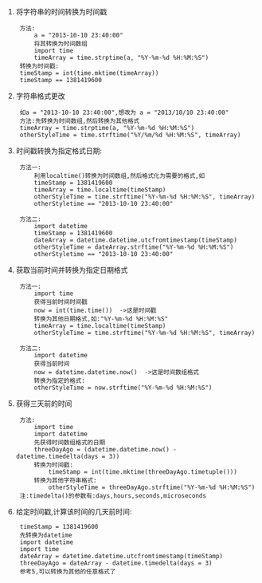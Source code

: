1. 将字符串的时间转换为时间戳

	    方法:
	        a = "2013-10-10 23:40:00"
	        将其转换为时间数组
	        import time
	        timeArray = time.strptime(a, "%Y-%m-%d %H:%M:%S")
	    转换为时间戳:
	    timeStamp = int(time.mktime(timeArray))
	    timeStamp == 1381419600

2. 字符串格式更改  


	    如a = "2013-10-10 23:40:00",想改为 a = "2013/10/10 23:40:00"
	    方法:先转换为时间数组,然后转换为其他格式
	    timeArray = time.strptime(a, "%Y-%m-%d %H:%M:%S")
	    otherStyleTime = time.strftime("%Y/%m/%d %H:%M:%S", timeArray)
	 
 
3. 时间戳转换为指定格式日期:

	    方法一:
	        利用localtime()转换为时间数组,然后格式化为需要的格式,如
	        timeStamp = 1381419600
	        timeArray = time.localtime(timeStamp)
	        otherStyleTime = time.strftime("%Y-%m-%d %H:%M:%S", timeArray)
	        otherStyletime == "2013-10-10 23:40:00"
	 
	    方法二:
	        import datetime
	        timeStamp = 1381419600
	        dateArray = datetime.datetime.utcfromtimestamp(timeStamp)
	        otherStyleTime = dateArray.strftime("%Y-%m-%d %H:%M:%S")
	        otherStyletime == "2013-10-10 23:40:00"
	 
4. 获取当前时间并转换为指定日期格式

	    方法一:
	        import time
	        获得当前时间时间戳
	        now = int(time.time())  ->这是时间戳
	        转换为其他日期格式,如:"%Y-%m-%d %H:%M:%S"
	        timeArray = time.localtime(timeStamp)
	        otherStyleTime = time.strftime("%Y-%m-%d %H:%M:%S", timeArray)
	 
	    方法二:
	        import datetime
	        获得当前时间
	        now = datetime.datetime.now()  ->这是时间数组格式
	        转换为指定的格式:
	        otherStyleTime = now.strftime("%Y-%m-%d %H:%M:%S")
 
5. 获得三天前的时间

	    方法:
	        import time
	        import datetime
	        先获得时间数组格式的日期
	        threeDayAgo = (datetime.datetime.now() - datetime.timedelta(days = 3))
	        转换为时间戳:
	            timeStamp = int(time.mktime(threeDayAgo.timetuple()))
	        转换为其他字符串格式:
	            otherStyleTime = threeDayAgo.strftime("%Y-%m-%d %H:%M:%S")
	    注:timedelta()的参数有:days,hours,seconds,microseconds
 
6. 给定时间戳,计算该时间的几天前时间:

	    timeStamp = 1381419600
	    先转换为datetime
	    import datetime
	    import time
	    dateArray = datetime.datetime.utcfromtimestamp(timeStamp)
	    threeDayAgo = dateArray - datetime.timedelta(days = 3)
	    参考5,可以转换为其他的任意格式了